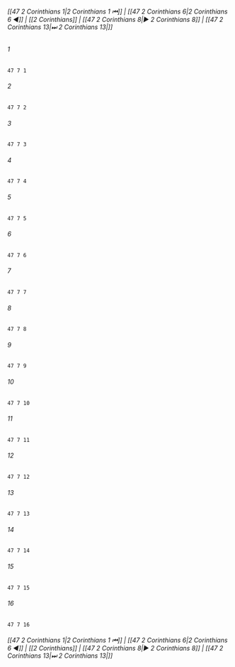 
###### [[47 2 Corinthians 1|2 Corinthians 1 ⏮]] | [[47 2 Corinthians 6|2 Corinthians 6 ◀]] | [[2 Corinthians]] | [[47 2 Corinthians 8|▶ 2 Corinthians 8]] | [[47 2 Corinthians 13|⏭ 2 Corinthians 13|]]

###### 1
``` verse
47 7 1 
```
###### 2
``` verse
47 7 2 
```
###### 3
``` verse
47 7 3 
```
###### 4
``` verse
47 7 4 
```
###### 5
``` verse
47 7 5 
```
###### 6
``` verse
47 7 6 
```
###### 7
``` verse
47 7 7 
```
###### 8
``` verse
47 7 8 
```
###### 9
``` verse
47 7 9 
```
###### 10
``` verse
47 7 10 
```
###### 11
``` verse
47 7 11 
```
###### 12
``` verse
47 7 12 
```
###### 13
``` verse
47 7 13 
```
###### 14
``` verse
47 7 14 
```
###### 15
``` verse
47 7 15 
```
###### 16
``` verse
47 7 16 
```

###### [[47 2 Corinthians 1|2 Corinthians 1 ⏮]] | [[47 2 Corinthians 6|2 Corinthians 6 ◀]] | [[2 Corinthians]] | [[47 2 Corinthians 8|▶ 2 Corinthians 8]] | [[47 2 Corinthians 13|⏭ 2 Corinthians 13|]]

